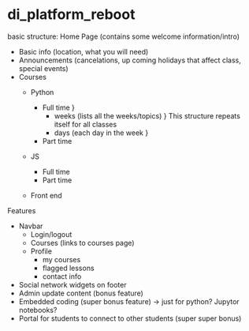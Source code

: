 # di_platform_reboot

basic structure: 
Home Page (contains some welcome information/intro)
- Basic info (location, what you will need)
- Announcements (cancelations, up coming holidays that affect class, special events)
- Courses
   - Python
      - Full time                                  }
          - weeks (lists all the weeks/topics)     } This structure repeats itself for all classes
          - days (each day in the week             }
      - Part time 
   - JS
      - Full time
      - Part time
   
   - Front end
  

Features
- Navbar
    - Login/logout
    - Courses (links to courses page)
    - Profile
        - my courses
        - flagged lessons
        - contact info
- Social network widgets on footer
- Admin update content (bonus feature)
- Embedded coding (super bonus feature) -> just for python? Jupytor notebooks?
- Portal for students to connect to other students (super super bonus)
